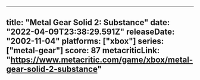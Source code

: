 
---
title: "Metal Gear Solid 2: Substance"
date: "2022-04-09T23:38:29.591Z"
releaseDate: "2002-11-04"
platforms: ["xbox"]
series: ["metal-gear"]
score: 87
metacriticLink: "https://www.metacritic.com/game/xbox/metal-gear-solid-2-substance"
---
